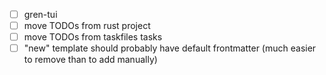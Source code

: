 * [ ] gren-tui
* [ ] move TODOs from rust project
* [ ] move TODOs from taskfiles tasks
* [ ] "new" template should probably have default frontmatter (much easier to remove than to add manually)
